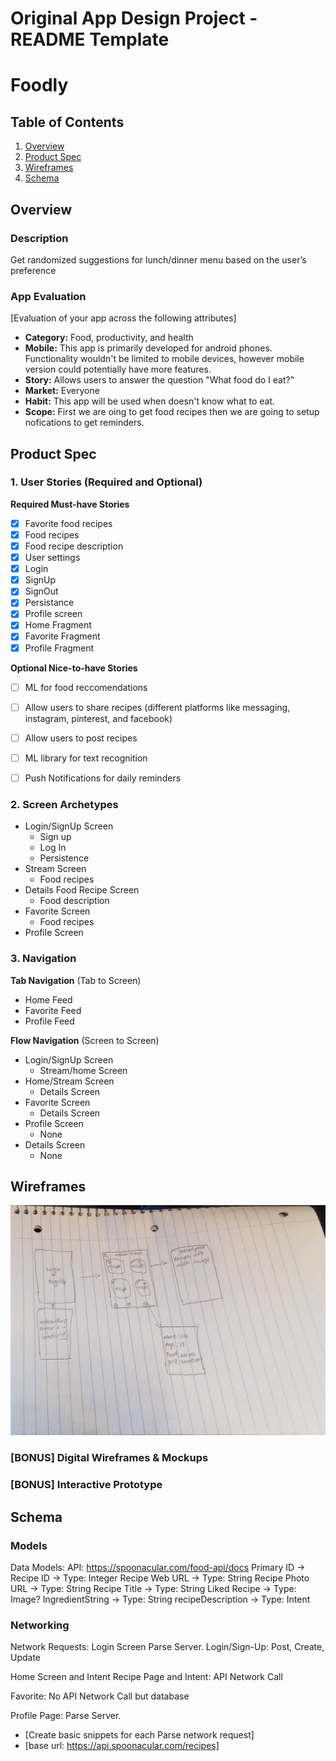 Original App Design Project - README Template
===

# Foodly

## Table of Contents
1. [Overview](#Overview)
1. [Product Spec](#Product-Spec)
1. [Wireframes](#Wireframes)
2. [Schema](#Schema)

## Overview
### Description
Get randomized suggestions for lunch/dinner menu based on the user’s preference

### App Evaluation
[Evaluation of your app across the following attributes]
- **Category:** Food, productivity, and health
- **Mobile:** This app is primarily developed for android phones. Functionality wouldn't be limited to mobile devices, however mobile version could potentially have more features.
- **Story:** Allows users to answer the question "What food do I eat?"
- **Market:** Everyone
- **Habit:** This app will be used when doesn't know what to eat.
- **Scope:** First we are oing to get food recipes then we are going to setup nofications to get reminders.

## Product Spec

### 1. User Stories (Required and Optional)

**Required Must-have Stories**
- [X] Favorite food recipes
- [X] Food recipes
- [X] Food recipe description
- [X] User settings
- [x] Login
- [x] SignUp
- [x] SignOut
- [X] Persistance
- [X] Profile screen
- [x] Home Fragment
- [x] Favorite Fragment
- [x] Profile Fragment

**Optional Nice-to-have Stories**

- [ ] ML for food reccomendations
- [ ] Allow users to share recipes (different platforms like messaging, instagram, pinterest, and facebook)
- [ ] Allow users to post recipes
- [ ] ML library for text recognition
- [ ] Push Notifications for daily reminders


### 2. Screen Archetypes

* Login/SignUp Screen
   * Sign up
   * Log In
   * Persistence
* Stream Screen
   * Food recipes
* Details Food Recipe Screen
   * Food description
* Favorite Screen
   * Food recipes
* Profile Screen
  
### 3. Navigation

**Tab Navigation** (Tab to Screen)

* Home Feed
* Favorite Feed
* Profile Feed

**Flow Navigation** (Screen to Screen)

* Login/SignUp Screen
   * Stream/home Screen
* Home/Stream Screen
   * Details Screen
 * Favorite Screen
   * Details Screen
 * Profile Screen
   * None
 * Details Screen
   * None 

## Wireframes
<img src="WireFrameOne.jpg" width=600>

### [BONUS] Digital Wireframes & Mockups

### [BONUS] Interactive Prototype

## Schema 

### Models
Data Models:
API: https://spoonacular.com/food-api/docs
Primary ID → Recipe ID → Type: Integer
Recipe Web URL →  Type: String
Recipe Photo URL → Type: String
Recipe Title → Type: String
Liked Recipe → Type: Image?
IngredientString → Type: String
recipeDescription → Type: Intent

### Networking
Network Requests: Login Screen
Parse Server.
Login/Sign-Up: Post, Create, Update

Home Screen and Intent
Recipe Page and Intent: API Network Call

Favorite:
No API Network Call but database

Profile Page:
Parse Server.
- [Create basic snippets for each Parse network request]
- [base url: https://api.spoonacular.com/recipes]

